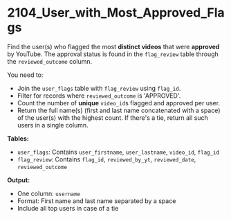 # 2104_User_with_Most_Approved_Flags

Find the user(s) who flagged the most **distinct videos** that were **approved** by YouTube. The approval status is found in the `flag_review` table through the `reviewed_outcome` column.

You need to:
- Join the `user_flags` table with `flag_review` using `flag_id`.
- Filter for records where `reviewed_outcome` is 'APPROVED'.
- Count the number of **unique** `video_id`s flagged and approved per user.
- Return the full name(s) (first and last name concatenated with a space) of the user(s) with the highest count. If there's a tie, return all such users in a single column.

**Tables:**
- `user_flags`: Contains `user_firstname`, `user_lastname`, `video_id`, `flag_id`
- `flag_review`: Contains `flag_id`, `reviewed_by_yt`, `reviewed_date`, `reviewed_outcome`

**Output:**
- One column: `username`
- Format: First name and last name separated by a space
- Include all top users in case of a tie

